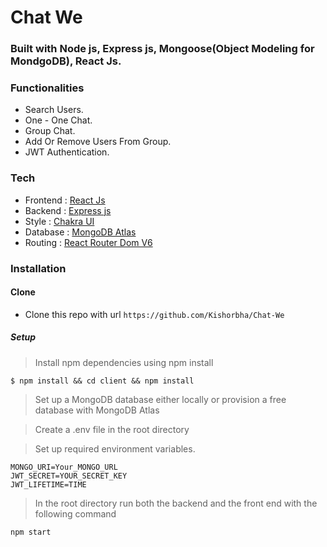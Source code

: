 # Chat We

### Built with Node js, Express js, Mongoose(Object Modeling for MondgoDB), React Js.

### Functionalities

- Search Users.
- One - One Chat.
- Group Chat.
- Add Or Remove Users From Group.
- JWT Authentication.


### Tech

- Frontend : [React Js](https://reactjs.org/)
- Backend :  [Express js](https://expressjs.com/)
- Style : [Chakra UI](https://chakra-ui.com/)
- Database : [MongoDB Atlas](https://www.mongodb.com/)
- Routing : [React Router Dom V6](https://reactrouter.com/)

### Installation

#### Clone

- Clone this repo with url `https://github.com/Kishorbha/Chat-We`

##### Setup

> Install npm dependencies using npm install

```
$ npm install && cd client && npm install

```

> Set up a MongoDB database either locally or provision a free database with MongoDB Atlas

> Create a .env file in the root directory

> Set up required environment variables.

```
MONGO_URI=Your_MONGO_URL
JWT_SECRET=YOUR_SECRET_KEY
JWT_LIFETIME=TIME

```

> In the root directory run both the backend and the front end with the following command

```
npm start
```



